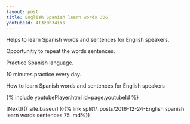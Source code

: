 ```yaml
---
layout: post
title: English Spanish learn words 306 
youtubeId: 4I3z0h34iYs
---
```

 
 
Helps to learn Spanish words and sentences for English speakers.

Opportunitiy to repeat the words sentences. 

Practice Spanish language. 
 
10 minutes practice every day. 
 
How to learn Spanish words and sentences for English speakers 
 
{% include youtubePlayer.html id=page.youtubeId %}
 
 
[Next]({{ site.baseurl }}{% link  split1/_posts/2016-12-24-English spanish learn words sentences 75 .md%})
 

